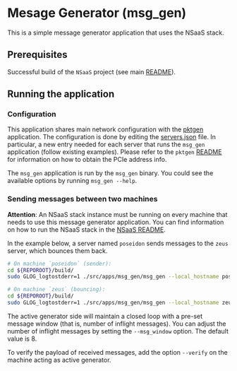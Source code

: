 # Mesage Generator (msg_gen)

This is a simple message generator application that uses the NSaaS stack.

## Prerequisites

Successful build of the `NSaaS` project (see main [README](../../../README.md)).


## Running the application

### Configuration

This application shares main network configuration with the [pktgen](../pktgen) application. The configuration is done by editing the [servers.json](../../../servers.json) file. In particular, a new entry needed for each server that runs the `msg_gen` application (follow existing examples). Please refer to the `pktgen` [README](../pktgen/README.md) for information on how to obtain the PCIe address info.

The `msg_gen` application is run by the `msg_gen` binary. You could see the available options by running `msg_gen --help`.

### Sending messages between two machines

**Attention**: An NSaaS stack instance must be running on every machine that needs to use this message generator application. You can find information on how to run the NSaaS stack in the [NSaaS README](../nsaas/README.md).

In the example below, a server named `poseidon` sends messages to the `zeus` server, which bounces them back.

```bash
# On machine `poseidon` (sender):
cd ${REPOROOT}/build/
sudo GLOG_logtostderr=1 ./src/apps/msg_gen/msg_gen --local_hostname poseidon --remote_hostname zeus --channel test_channel --msg_size 20000 --active-generator

# On machine `zeus` (bouncing):
cd ${REPOROOT}/build/
sudo GLOG_logtostderr=1 ./src/apps/msg_gen/msg_gen --local_hostname zeus
```

The active generator side will maintain a closed loop with a pre-set message window (that is, number of inflight messages). You can adjust the number of inflight messages by setting the `--msg_window` option. The default value is 8.

To verify the payload of received messages, add the option `--verify` on the machine acting as active generator.
